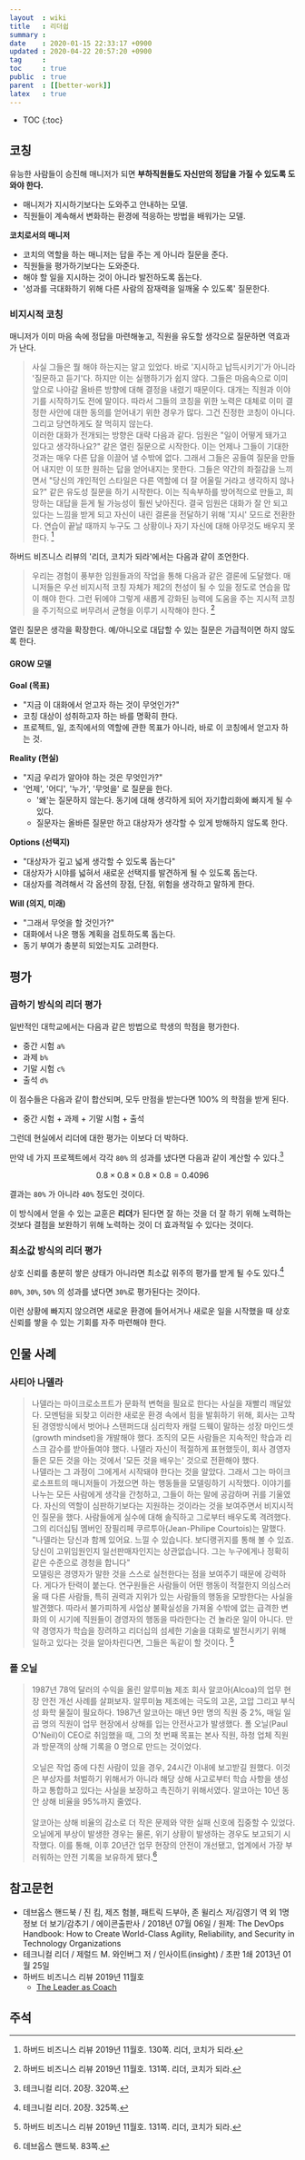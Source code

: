 ```yaml
---
layout  : wiki
title   : 리더쉽
summary : 
date    : 2020-01-15 22:33:17 +0900
updated : 2020-04-22 20:57:20 +0900
tag     : 
toc     : true
public  : true
parent  : [[better-work]]
latex   : true
---
```

* TOC
{:toc}

## 코칭

유능한 사람들이 승진해 매니저가 되면 **부하직원들도 자신만의 정답을 가질 수 있도록 도와야 한다.**

- 매니저가 지시하기보다는 도와주고 안내하는 모델.
- 직원들이 계속해서 변화하는 환경에 적응하는 방법을 배워가는 모델.

**코치로서의 매니저**

- 코치의 역할을 하는 매니저는 답을 주는 게 아니라 질문을 준다.
- 직원들을 평가하기보다는 도와준다.
- 해야 할 일을 지시하는 것이 아니라 발전하도록 돕는다.
- '성과를 극대화하기 위해 다른 사람의 잠재력을 일깨울 수 있도록' 질문한다.

### 비지시적 코칭

매니저가 이미 마음 속에 정답을 마련해놓고, 직원을 유도할 생각으로 질문하면 역효과가 난다.

> 사실 그들은 뭘 해야 하는지는 알고 있었다. 바로 '지시하고 납득시키기'가 아니라 '질문하고 듣기'다.
하지만 이는 실행하기가 쉽지 않다.
그들은 마음속으로 이미 앞으로 나아갈 올바른 방향에 대해 결정을 내렸기 때문이다.
대개는 직원과 이야기를 시작하기도 전에 말이다.
따라서 그들의 코칭을 위한 노력은 대체로 이미 결정한 사안에 대한 동의를 얻어내기 위한 경우가 많다.
그건 진정한 코칭이 아니다.
그리고 당연하게도 잘 먹히지 않는다.  
이러한 대화가 전개되는 방향은 대략 다음과 같다.
임원은 "일이 어떻게 돼가고 있다고 생각하나요?" 같은 열린 질문으로 시작한다. 이는 언제나 그들이 기대한 것과는 매우 다른 답을 이끌어 낼 수밖에 없다.
그래서 그들은 공들여 질문을 만들어 내지만 이 또한 원하는 답을 얻어내지는 못한다.
그들은 약간의 좌절감을 느끼면서 "당신의 개인적인 스타일은 다른 역할에 더 잘 어울릴 거라고 생각하지 않나요?" 같은 유도성 질문을 하기 시작한다.
이는 직속부하를 방어적으로 만들고, 희망하는 대답을 듣게 될 가능성이 훨씬 낮아진다.
결국 임원은 대화가 잘 안 되고 있다는 느낌을 받게 되고 자신이 내린 결론을 전달하기 위해 '지시' 모드로 전환한다.
연습이 끝날 때까지 누구도 그 상황이나 자기 자신에 대해 아무것도 배우지 못한다.
[^hbr-129]

하버드 비즈니스 리뷰의 '리더, 코치가 되라'에서는 다음과 같이 조언한다.

> 우리는 경험이 풍부한 임원들과의 작업을 통해 다음과 같은 결론에 도달했다.
매니저들은 우선 비지시적 코칭 자체가 제2의 천성이 될 수 있을 정도로 연습을 많이 해야 한다.
그런 뒤에야 그렇게 새롭게 강화된 능력에 도움을 주는 지시적 코칭을 주기적으로 버무려서 균형을 이루기 시작해야 한다.
[^hbr-131]


열린 질문은 생각을 확장한다.
예/아니오로 대답할 수 있는 질문은 가급적이면 하지 않도록 한다.

#### GROW 모델

**Goal (목표)**

- "지금 이 대화에서 얻고자 하는 것이 무엇인가?"
- 코칭 대상이 성취하고자 하는 바를 명확히 한다.
- 프로젝트, 일, 조직에서의 역할에 관한 목표가 아니라, 바로 이 코칭에서 얻고자 하는 것.

**Reality (현실)**

- "지금 우리가 알아야 하는 것은 무엇인가?"
- '언제', '어디', '누가', '무엇을' 로 질문을 한다.
    - '왜'는 질문하지 않는다. 동기에 대해 생각하게 되어 자기합리화에 빠지게 될 수 있다.
    - 질문자는 올바른 질문만 하고 대상자가 생각할 수 있게 방해하지 않도록 한다.

**Options (선택지)**

- "대상자가 깊고 넓게 생각할 수 있도록 돕는다"
- 대상자가 시야를 넓혀서 새로운 선택지를 발견하게 될 수 있도록 돕는다.
- 대상자를 격려해서 각 옵션의 장점, 단점, 위험을 생각하고 말하게 한다.

**Will (의지, 미래)**

- "그래서 무엇을 할 것인가?"
- 대화에서 나온 행동 계획을 검토하도록 돕는다.
- 동기 부여가 충분히 되었는지도 고려한다.

## 평가
### 곱하기 방식의 리더 평가

일반적인 대학교에서는 다음과 같은 방법으로 학생의 학점을 평가한다.

- 중간 시험 `a%`
- 과제 `b%`
- 기말 시험 `c%`
- 출석 `d%`

이 점수들은 다음과 같이 합산되며, 모두 만점을 받는다면 100% 의 학점을 받게 된다.

- 중간 시험 + 과제 + 기말 시험 + 출석

그런데 현실에서 리더에 대한 평가는 이보다 더 박하다.

만약 네 가지 프로젝트에서 각각 `80%` 의 성과를 냈다면 다음과 같이 계산할 수 있다.[^weinberg-320]

$$ 0.8 \times 0.8 \times 0.8 \times 0.8 = 0.4096 $$

결과는 `80%` 가 아니라 `40%` 정도인 것이다.

이 방식에서 얻을 수 있는 교훈은 **리더**가 된다면 잘 하는 것을 더 잘 하기 위해 노력하는 것보다 결점을 보완하기 위해 노력하는 것이 더 효과적일 수 있다는 것이다.

### 최소값 방식의 리더 평가

상호 신뢰를 충분히 쌓은 상태가 아니라면 최소값 위주의 평가를 받게 될 수도 있다.[^weinberg-325]

`80%`, `30%`, `50%` 의 성과를 냈다면 `30%`로 평가된다는 것이다.

이런 상황에 빠지지 않으려면 새로운 환경에 들어서거나 새로운 일을 시작했을 때 상호 신뢰를 쌓을 수 있는 기회를 자주 마련해야 한다.

## 인물 사례
### 사티아 나델라

> 나델라는 마이크로소프트가 문화적 변혁을 필요로 한다는 사실을 재빨리 깨달았다.
모멘텀을 되찾고 이러한 새로운 환경 속에서 힘을 발휘하기 위해, 회사는 고착된 경영방식에서 벗어나 스탠퍼드대 심리학자 캐럴 드웩이 말하는 성장 마인드셋(growth mindset)을 개발해야 했다.
조직의 모든 사람들은 지속적인 학습과 리스크 감수를 받아들여야 했다.
나델라 자신이 적절하게 표현했듯이, 회사 경영자들은 모든 것을 아는 것에서 '모든 것을 배우는' 것으로 전환해야 했다.  
나델라는 그 과정이 그에게서 시작돼야 한다는 것을 알았다.
그래서 그는 마이크로소프트의 매니저들이 가졌으면 하는 행동들을 모델링하기 시작했다.
이야기를 나누는 모든 사람에게 생각을 간청하고, 그들이 하는 말에 공감하며 귀를 기울였다.
자신의 역할이 심판하기보다는 지원하는 것이라는 것을 보여주면서 비지시적인 질문을 했다.
사람들에게 실수에 대해 솔직하고 그로부터 배우도록 격려했다. 그의 리더십팀 멤버인 장필리페 쿠르투아(Jean-Philipe Courtois)는 말했다.
"나델라는 당신과 함께 있어요. 느낄 수 있습니다. 보디랭귀지를 통해 볼 수 있죠. 당신이 고위임원인지 일선판매자인지는 상관없습니다. 그는 누구에게나 정확히 같은 수준으로 경청을 합니다"  
모델링은 경영자가 말한 것을 스스로 실천한다는 점을 보여주기 때문에 강력하다.
게다가 탄력이 붙는다. 연구원들은 사람들이 어떤 행동이 적절한지 의심스러울 때 다른 사람들, 특히 권력과 지위가 있는 사람들의 행동을 모방한다는 사실을 발견했다.
따라서 불가피하게 사업상 불확실성을 가져올 수밖에 없는 급격한 변화의 이 시기에 직원들이 경영자의 행동을 따라한다는 건 놀라운 일이 아니다.
만약 경영자가 학습을 장려하고 리더십의 섬세한 기술을 대화로 발전시키기 위해 일하고 있다는 것을 알아차린다면, 그들은 독같이 할 것이다.
[^hbr-134]

### 폴 오닐

> 1987년 78억 달러의 수익을 올린 알루미늄 제조 회사 알코아(Alcoa)의 업무 현장 안전 개선 사례를 살펴보자. 알루미늄 제조에는 극도의 고온, 고압 그리고 부식성 화학 물질이 필요하다. 1987년 알코아는 매년 9만 명의 직원 중 2%, 매일 일곱 명의 직원이 업무 현장에서 상해를 입는 안전사고가 발생했다. 폴 오닐(Paul O'Neil)이 CEO로 취임했을 때, 그의 첫 번째 목표는 본사 직원, 하청 업체 직원과 방문객의 상해 기록을 0 명으로 만드는 것이었다.
<br/><br/>
오닐은 작업 중에 다친 사람이 있을 경우, 24시간 이내에 보고받길 원했다. 이것은 부상자를 처벌하기 위해서가 아니라 해당 상해 사고로부터 학습 사항을 생성하고 통합하고 있다는 사실을 보장하고 촉진하기 위해서였다. 알코아는 10년 동안 상해 비율을 95%까지 줄였다.
<br/><br/>
알코아는 상해 비율의 감소로 더 작은 문제와 약한 실패 신호에 집중할 수 있었다. 오닐에게 부상이 발생한 경우는 물론, 위기 상황이 발생하는 경우도 보고되기 시작했다. 이를 통해, 이후 20년간 업무 현장의 안전이 개선됐고, 업계에서 가장 부러워하는 안전 기록을 보유하게 됐다.[^devops-handbook-83]

## 참고문헌

- 데브옵스 핸드북 / 진 킴, 제즈 험블, 패트릭 드부아, 존 윌리스 저/김영기 역 외 1명 정보 더 보기/감추기 / 에이콘출판사 / 2018년 07월 06일 / 원제: The DevOps Handbook: How to Create World-Class Agility, Reliability, and Security in Technology Organizations
- 테크니컬 리더 / 제럴드 M. 와인버그 저 / 인사이트(insight) / 초판 1쇄 2013년 01월 25일
- 하버드 비즈니스 리뷰 2019년 11월호
    - [The Leader as Coach]( https://hbr.org/2019/11/the-leader-as-coach )

## 주석

[^devops-handbook-83]: 데브옵스 핸드북. 83쪽.
[^weinberg-320]: 테크니컬 리더. 20장. 320쪽.
[^weinberg-325]: 테크니컬 리더. 20장. 325쪽.
[^hbr-129]: 하버드 비즈니스 리뷰 2019년 11월호. 130쪽. 리더, 코치가 되라.
[^hbr-131]: 하버드 비즈니스 리뷰 2019년 11월호. 131쪽. 리더, 코치가 되라.
[^hbr-134]: 하버드 비즈니스 리뷰 2019년 11월호. 131쪽. 리더, 코치가 되라.

